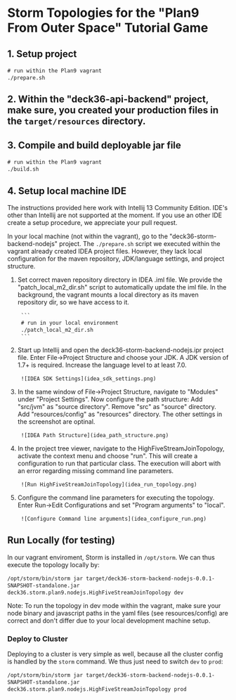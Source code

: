 # Storm Topologies for the "Plan9 From Outer Space" Tutorial Game



## 1. Setup project 

	# run within the Plan9 vagrant
	./prepare.sh


## 2. Within the "deck36-api-backend" project, make sure, you created your production files in the `target/resources` directory. 

## 3. Compile and build deployable jar file 

	# run within the Plan9 vagrant
	./build.sh


## 4. Setup local machine IDE

The instructions provided here work with Intellij 13 Community Edition. IDE's other than Intellij are not supported at the moment. If you use an other IDE create a setup procedure, we appreciate your pull request. 

In your local machine (not within the vagrant), go to the "deck36-storm-backend-nodejs" project. The `./prepare.sh` script we executed within the vagrant already created IDEA project files. However, they lack local configuration for the maven repository, JDK/language settings, and project structure.

1. Set correct maven repository directory in IDEA .iml file. We provide the "patch_local_m2_dir.sh" script to automatically update the iml file. In the background, the vagrant mounts a local directory as its maven repository dir, so we have access to it.

		```
		# run in your local environment 
		./patch_local_m2_dir.sh
		```

2. Start up Intellij and open the deck36-storm-backend-nodejs.ipr project file. Enter File->Project Structure and choose your JDK. A JDK version of 1.7+ is required. Increase the language level to at least 7.0.

		![IDEA SDK Settings](idea_sdk_settings.png)


3. In the same window of File->Project Structure, navigate to "Modules" under "Project Settings". Now configure the path structure: Add "src/jvm" as "source directory". Remove "src" as "source" directory. Add "resources/config" as "resources" directory. The other settings in the screenshot are optinal.

		![IDEA Path Structure](idea_path_structure.png)


4. In the project tree viewer, navigate to the HighFiveStreamJoinTopology, activate the context menu and choose "run". This will create a configuration to run that particular class. The execution will abort with an error regarding missing command line parameters.

		![Run HighFiveStreamJoinTopology](idea_run_topology.png)

5. Configure the command line parameters for executing the topology. Enter Run->Edit Configurations and set "Program arguments" to "local".

		![Configure Command line arguments](idea_configure_run.png)




## Run Locally (for testing)

In our vagrant enviroment, Storm is installed in `/opt/storm`. We can thus execute the topology locally by:

	/opt/storm/bin/storm jar target/deck36-storm-backend-nodejs-0.0.1-SNAPSHOT-standalone.jar deck36.storm.plan9.nodejs.HighFiveStreamJoinTopology dev

Note: To run the topology in dev mode within the vagrant, make sure your node binary and javascript paths in the yaml files (see resources/config)  are correct and don't differ due to your local development machine setup.


### Deploy to Cluster 

Deploying to a cluster is very simple as well, because all the cluster config is handled by the `storm` command. We thus just need to switch `dev` to `prod`:

	/opt/storm/bin/storm jar target/deck36-storm-backend-nodejs-0.0.1-SNAPSHOT-standalone.jar deck36.storm.plan9.nodejs.HighFiveStreamJoinTopology prod



